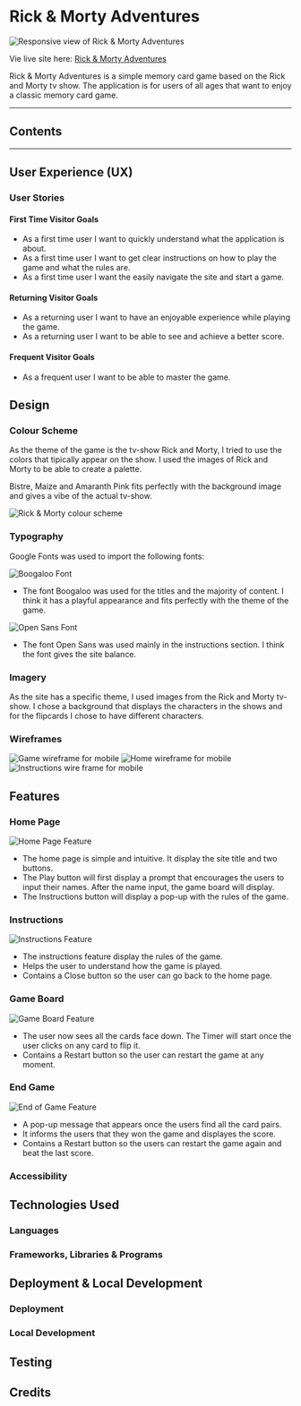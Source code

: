 # Rick & Morty Adventures

![Responsive view of Rick & Morty Adventures](docs/am-i-responsive.png)

Vie live site here: [Rick & Morty Adventures](https://sorinpan.github.io/rick_morty-adventures/)

Rick & Morty Adventures is a simple memory card game based on the Rick and Morty tv show. The application is for users of all ages that want to enjoy a classic memory card game.

---

## Contents

---

## User Experience (UX)

### User Stories

#### First Time Visitor Goals

* As a first time user I want to quickly understand what the application is about.
* As a first time user I want to get clear instructions on how to play the game and what the rules are.
* As a first time user I want the easily navigate the site and start a game.

#### Returning Visitor Goals

* As a returning user I want to have an enjoyable experience while playing the game.
* As a returning user I want to be able to see and achieve a better score.

#### Frequent Visitor Goals

* As a frequent user I want to be able to master the game.

## Design

### Colour Scheme

As the theme of the game is the tv-show Rick and Morty, I tried to use the colors that tipically appear on the show. I used the images of Rick and Morty to be able to create a palette. 

Bistre, Maize and Amaranth Pink fits perfectly with the background image and gives a vibe of the actual tv-show.

![Rick & Morty colour scheme](docs/colour-scheme.png)

### Typography

Google Fonts was used to import the following fonts:

![Boogaloo Font](docs/font-boogaloo.png)

* The font Boogaloo was used for the titles and the majority of content. I think it has a playful appearance and fits perfectly with the theme of the game.

![Open Sans Font](docs/font-open-sans.png)

* The font Open Sans was used mainly in the instructions section. I think the font gives the site balance.

### Imagery

As the site has a specific theme, I used images from the Rick and Morty tv-show. I chose a background that displays the characters in the shows and for the flipcards I chose to have different characters. 

### Wireframes

![Game wireframe for mobile](docs/wireframes/game-wireframe.png)
![Home wireframe for mobile](docs/wireframes/home-wireframe.png)
![Instructions wire frame for mobile](docs/wireframes/instructions-wireframe.png)

## Features

### Home Page

![Home Page Feature](docs/features/home-page-feature.png)

* The home page is simple and intuitive. It display the site title and two buttons. 
* The Play button will first display a prompt that encourages the users to input their names. After the name input, the game board will display.
* The Instructions button will display a pop-up with the rules of the game.

### Instructions

![Instructions Feature](docs/features/instructions-feature.png)

* The instructions feature display the rules of the game.
* Helps the user to understand how the game is played.
* Contains a Close button so the user can go back to the home page.

### Game Board

![Game Board Feature](docs/features/game-board-feature.png)

* The user now sees all the cards face down. The Timer will start once the user clicks on any card to flip it.
* Contains a Restart button so the user can restart the game at any moment.

### End Game

![End of Game Feature](docs/features/end-game-feature.png)

* A pop-up message that appears once the users find all the card pairs.
* It informs the users that they won the game and displayes the score.
* Contains a Restart button so the users can restart the game again and beat the last score.

### Accessibility

## Technologies Used

### Languages

### Frameworks, Libraries & Programs

## Deployment & Local Development

### Deployment

### Local Development

## Testing

## Credits


